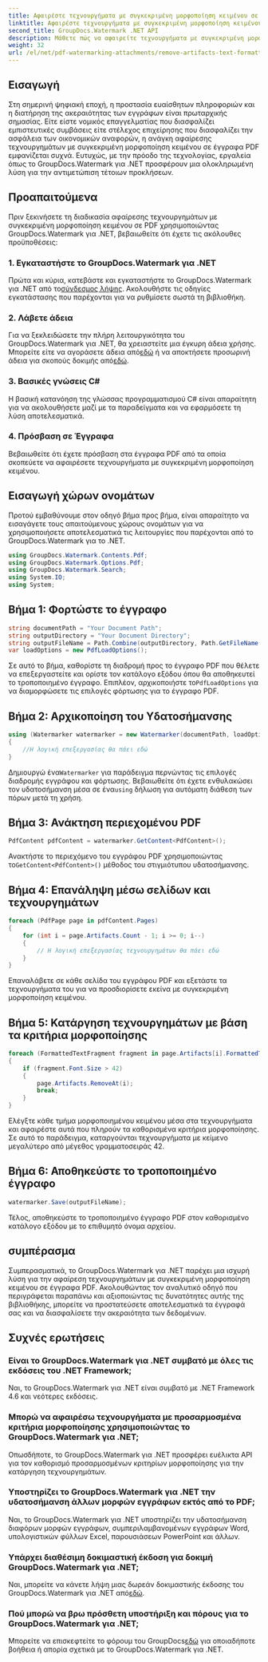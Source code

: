 ```yaml
---
title: Αφαιρέστε τεχνουργήματα με συγκεκριμένη μορφοποίηση κειμένου σε PDF
linktitle: Αφαιρέστε τεχνουργήματα με συγκεκριμένη μορφοποίηση κειμένου σε PDF
second_title: GroupDocs.Watermark .NET API
description: Μάθετε πώς να αφαιρείτε τεχνουργήματα με συγκεκριμένη μορφοποίηση κειμένου σε PDF χρησιμοποιώντας το υδατογράφημα GroupDocs για .NET. Ακολουθήστε τον βήμα προς βήμα οδηγό μας.
weight: 32
url: /el/net/pdf-watermarking-attachments/remove-artifacts-text-formatting-pdf/
---
```

## Εισαγωγή
Στη σημερινή ψηφιακή εποχή, η προστασία ευαίσθητων πληροφοριών και η διατήρηση της ακεραιότητας των εγγράφων είναι πρωταρχικής σημασίας. Είτε είστε νομικός επαγγελματίας που διασφαλίζει εμπιστευτικές συμβάσεις είτε στέλεχος επιχείρησης που διασφαλίζει την ασφάλεια των οικονομικών αναφορών, η ανάγκη αφαίρεσης τεχνουργημάτων με συγκεκριμένη μορφοποίηση κειμένου σε έγγραφα PDF εμφανίζεται συχνά. Ευτυχώς, με την πρόοδο της τεχνολογίας, εργαλεία όπως το GroupDocs.Watermark για .NET προσφέρουν μια ολοκληρωμένη λύση για την αντιμετώπιση τέτοιων προκλήσεων.
## Προαπαιτούμενα
Πριν ξεκινήσετε τη διαδικασία αφαίρεσης τεχνουργημάτων με συγκεκριμένη μορφοποίηση κειμένου σε PDF χρησιμοποιώντας GroupDocs.Watermark για .NET, βεβαιωθείτε ότι έχετε τις ακόλουθες προϋποθέσεις:
### 1. Εγκαταστήστε το GroupDocs.Watermark για .NET
 Πρώτα και κύρια, κατεβάστε και εγκαταστήστε το GroupDocs.Watermark για .NET από το[σύνδεσμος λήψης](https://releases.groupdocs.com/Watermark/net/). Ακολουθήστε τις οδηγίες εγκατάστασης που παρέχονται για να ρυθμίσετε σωστά τη βιβλιοθήκη.
### 2. Λάβετε άδεια
Για να ξεκλειδώσετε την πλήρη λειτουργικότητα του GroupDocs.Watermark για .NET, θα χρειαστείτε μια έγκυρη άδεια χρήσης. Μπορείτε είτε να αγοράσετε άδεια από[εδώ](https://purchase.groupdocs.com/buy) ή να αποκτήσετε προσωρινή άδεια για σκοπούς δοκιμής από[εδώ](https://purchase.groupdocs.com/temporary-license/).
### 3. Βασικές γνώσεις C#
Η βασική κατανόηση της γλώσσας προγραμματισμού C# είναι απαραίτητη για να ακολουθήσετε μαζί με τα παραδείγματα και να εφαρμόσετε τη λύση αποτελεσματικά.
### 4. Πρόσβαση σε Έγγραφα
Βεβαιωθείτε ότι έχετε πρόσβαση στα έγγραφα PDF από τα οποία σκοπεύετε να αφαιρέσετε τεχνουργήματα με συγκεκριμένη μορφοποίηση κειμένου.

## Εισαγωγή χώρων ονομάτων
Προτού εμβαθύνουμε στον οδηγό βήμα προς βήμα, είναι απαραίτητο να εισαγάγετε τους απαιτούμενους χώρους ονομάτων για να χρησιμοποιήσετε αποτελεσματικά τις λειτουργίες που παρέχονται από το GroupDocs.Watermark για το .NET.
```csharp
using GroupDocs.Watermark.Contents.Pdf;
using GroupDocs.Watermark.Options.Pdf;
using GroupDocs.Watermark.Search;
using System.IO;
using System;
```
## Βήμα 1: Φορτώστε το έγγραφο
```csharp
string documentPath = "Your Document Path";
string outputDirectory = "Your Document Directory";
string outputFileName = Path.Combine(outputDirectory, Path.GetFileName(documentPath));
var loadOptions = new PdfLoadOptions();
```
 Σε αυτό το βήμα, καθορίστε τη διαδρομή προς το έγγραφο PDF που θέλετε να επεξεργαστείτε και ορίστε τον κατάλογο εξόδου όπου θα αποθηκευτεί το τροποποιημένο έγγραφο. Επιπλέον, αρχικοποιήστε το`PdfLoadOptions` για να διαμορφώσετε τις επιλογές φόρτωσης για το έγγραφο PDF.
## Βήμα 2: Αρχικοποίηση του Υδατοσήμανσης
```csharp
using (Watermarker watermarker = new Watermarker(documentPath, loadOptions))
{
    //Η λογική επεξεργασίας θα πάει εδώ
}
```
 Δημιουργώ ένα`Watermarker` για παράδειγμα περνώντας τις επιλογές διαδρομής εγγράφου και φόρτωσης. Βεβαιωθείτε ότι έχετε ενθυλακώσει τον υδατοσήμανση μέσα σε ένα`using` δήλωση για αυτόματη διάθεση των πόρων μετά τη χρήση.
## Βήμα 3: Ανάκτηση περιεχομένου PDF
```csharp
PdfContent pdfContent = watermarker.GetContent<PdfContent>();
```
 Ανακτήστε το περιεχόμενο του εγγράφου PDF χρησιμοποιώντας το`GetContent<PdfContent>()` μέθοδος του στιγμιότυπου υδατοσήμανσης.
## Βήμα 4: Επανάληψη μέσω σελίδων και τεχνουργημάτων
```csharp
foreach (PdfPage page in pdfContent.Pages)
{
    for (int i = page.Artifacts.Count - 1; i >= 0; i--)
    {
        // Η λογική επεξεργασίας τεχνουργημάτων θα πάει εδώ
    }
}
```
Επαναλάβετε σε κάθε σελίδα του εγγράφου PDF και εξετάστε τα τεχνουργήματα του για να προσδιορίσετε εκείνα με συγκεκριμένη μορφοποίηση κειμένου.
## Βήμα 5: Κατάργηση τεχνουργημάτων με βάση τα κριτήρια μορφοποίησης
```csharp
foreach (FormattedTextFragment fragment in page.Artifacts[i].FormattedTextFragments)
{
    if (fragment.Font.Size > 42)
    {
        page.Artifacts.RemoveAt(i);
        break;
    }
}
```
Ελέγξτε κάθε τμήμα μορφοποιημένου κειμένου μέσα στα τεχνουργήματα και αφαιρέστε αυτά που πληρούν τα καθορισμένα κριτήρια μορφοποίησης. Σε αυτό το παράδειγμα, καταργούνται τεχνουργήματα με κείμενο μεγαλύτερο από μέγεθος γραμματοσειράς 42.
## Βήμα 6: Αποθηκεύστε το τροποποιημένο έγγραφο
```csharp
watermarker.Save(outputFileName);
```
Τέλος, αποθηκεύστε το τροποποιημένο έγγραφο PDF στον καθορισμένο κατάλογο εξόδου με το επιθυμητό όνομα αρχείου.

## συμπέρασμα
Συμπερασματικά, το GroupDocs.Watermark για .NET παρέχει μια ισχυρή λύση για την αφαίρεση τεχνουργημάτων με συγκεκριμένη μορφοποίηση κειμένου σε έγγραφα PDF. Ακολουθώντας τον αναλυτικό οδηγό που περιγράφεται παραπάνω και αξιοποιώντας τις δυνατότητες αυτής της βιβλιοθήκης, μπορείτε να προστατεύσετε αποτελεσματικά τα έγγραφά σας και να διασφαλίσετε την ακεραιότητα των δεδομένων.
## Συχνές ερωτήσεις
### Είναι το GroupDocs.Watermark για .NET συμβατό με όλες τις εκδόσεις του .NET Framework;
Ναι, το GroupDocs.Watermark για .NET είναι συμβατό με .NET Framework 4.6 και νεότερες εκδόσεις.
### Μπορώ να αφαιρέσω τεχνουργήματα με προσαρμοσμένα κριτήρια μορφοποίησης χρησιμοποιώντας το GroupDocs.Watermark για .NET;
Οπωσδήποτε, το GroupDocs.Watermark για .NET προσφέρει ευέλικτα API για τον καθορισμό προσαρμοσμένων κριτηρίων μορφοποίησης για την κατάργηση τεχνουργημάτων.
### Υποστηρίζει το GroupDocs.Watermark για .NET την υδατοσήμανση άλλων μορφών εγγράφων εκτός από το PDF;
Ναι, το GroupDocs.Watermark για .NET υποστηρίζει την υδατοσήμανση διαφόρων μορφών εγγράφων, συμπεριλαμβανομένων εγγράφων Word, υπολογιστικών φύλλων Excel, παρουσιάσεων PowerPoint και άλλων.
### Υπάρχει διαθέσιμη δοκιμαστική έκδοση για δοκιμή GroupDocs.Watermark για .NET;
 Ναι, μπορείτε να κάνετε λήψη μιας δωρεάν δοκιμαστικής έκδοσης του GroupDocs.Watermark για .NET από[εδώ](https://releases.groupdocs.com/).
### Πού μπορώ να βρω πρόσθετη υποστήριξη και πόρους για το GroupDocs.Watermark για .NET;
 Μπορείτε να επισκεφτείτε το φόρουμ του GroupDocs[εδώ](https://forum.groupdocs.com/c/watermark/19) για οποιαδήποτε βοήθεια ή απορία σχετικά με το GroupDocs.Watermark για .NET.